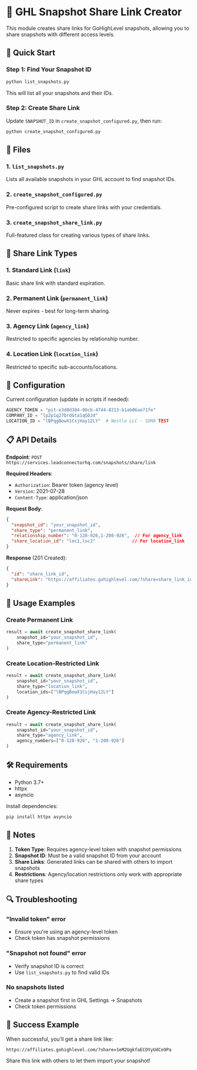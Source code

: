 # 📸 GHL Snapshot Share Link Creator

This module creates share links for GoHighLevel snapshots, allowing you to share snapshots with different access levels.

## 🚀 Quick Start

### Step 1: Find Your Snapshot ID
```bash
python list_snapshots.py
```
This will list all your snapshots and their IDs.

### Step 2: Create Share Link
Update `SNAPSHOT_ID` in `create_snapshot_configured.py`, then run:
```bash
python create_snapshot_configured.py
```

## 📁 Files

### 1. `list_snapshots.py`
Lists all available snapshots in your GHL account to find snapshot IDs.

### 2. `create_snapshot_configured.py`
Pre-configured script to create share links with your credentials.

### 3. `create_snapshot_share_link.py`
Full-featured class for creating various types of share links.

## 🔐 Share Link Types

### 1. **Standard Link** (`link`)
Basic share link with standard expiration.

### 2. **Permanent Link** (`permanent_link`)
Never expires - best for long-term sharing.

### 3. **Agency Link** (`agency_link`)
Restricted to specific agencies by relationship number.

### 4. **Location Link** (`location_link`)
Restricted to specific sub-accounts/locations.

## 🔧 Configuration

Current configuration (update in scripts if needed):
```python
AGENCY_TOKEN = "pit-e3d8d384-00cb-4744-8213-b1ab06ae71fe"
COMPANY_ID = "lp2p1q27DrdGta1qGDJd"
LOCATION_ID = "lBPqgBowX1CsjHay12LY"  # Nestle LLC - SOMA TEST
```

## 📋 API Details

**Endpoint**: `POST https://services.leadconnectorhq.com/snapshots/share/link`

**Required Headers**:
- `Authorization`: Bearer token (agency level)
- `Version`: 2021-07-28
- `Content-Type`: application/json

**Request Body**:
```json
{
  "snapshot_id": "your_snapshot_id",
  "share_type": "permanent_link",
  "relationship_number": "0-128-926,1-208-926",  // For agency_link
  "share_location_id": "loc1,loc2"              // For location_link
}
```

**Response** (201 Created):
```json
{
  "id": "share_link_id",
  "shareLink": "https://affiliates.gohighlevel.com/?share=share_link_id"
}
```

## 🎯 Usage Examples

### Create Permanent Link
```python
result = await create_snapshot_share_link(
    snapshot_id="your_snapshot_id",
    share_type="permanent_link"
)
```

### Create Location-Restricted Link
```python
result = await create_snapshot_share_link(
    snapshot_id="your_snapshot_id",
    share_type="location_link",
    location_ids=["lBPqgBowX1CsjHay12LY"]
)
```

### Create Agency-Restricted Link
```python
result = await create_snapshot_share_link(
    snapshot_id="your_snapshot_id",
    share_type="agency_link",
    agency_numbers=["0-128-926", "1-208-926"]
)
```

## 🛠️ Requirements

- Python 3.7+
- httpx
- asyncio

Install dependencies:
```bash
pip install httpx asyncio
```

## 📝 Notes

1. **Token Type**: Requires agency-level token with snapshot permissions
2. **Snapshot ID**: Must be a valid snapshot ID from your account
3. **Share Links**: Generated links can be shared with others to import snapshots
4. **Restrictions**: Agency/location restrictions only work with appropriate share types

## 🔍 Troubleshooting

### "Invalid token" error
- Ensure you're using an agency-level token
- Check token has snapshot permissions

### "Snapshot not found" error
- Verify snapshot ID is correct
- Use `list_snapshots.py` to find valid IDs

### No snapshots listed
- Create a snapshot first in GHL Settings → Snapshots
- Check token permissions

## 🎉 Success Example

When successful, you'll get a share link like:
```
https://affiliates.gohighlevel.com/?share=1eM2UgkfaECOYyUdCo9Pa
```

Share this link with others to let them import your snapshot!